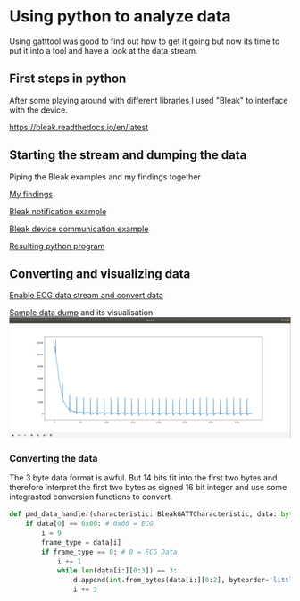 # Using python to analyze data
Using gatttool was good to find out how to get it going but now its time to put it into a tool and have a look at the data stream.

## First steps in python
After some playing around with different libraries I used "Bleak" to interface with the device.

https://bleak.readthedocs.io/en/latest

## Starting the stream and dumping the data
Piping the Bleak examples and my findings together

[My findings](../exploration/gatttool.md)

[Bleak notification example](https://github.com/hbldh/bleak/blob/master/examples/enable_notifications.py)

[Bleak device communication example](https://github.com/hbldh/bleak/blob/master/examples/philips_hue.py)

[Resulting python program](./ecg.py)

## Converting and visualizing data

[Enable ECG data stream and convert data](./ecg2.py)

[Sample data dump](./doc/ecg2_demo.txt) and its visualisation:
![ECG Plot](./doc/ecg2_plot.png)

### Converting the data
The 3 byte data format is awful. But 14 bits fit into the first two bytes and therefore interpret the first two bytes as signed 16 bit integer and use some integrasted conversion functions to convert.
```python
def pmd_data_handler(characteristic: BleakGATTCharacteristic, data: bytearray):
    if data[0] == 0x00: # 0x00 = ECG
        i = 9
        frame_type = data[i]
        if frame_type == 0: # 0 = ECG Data
            i += 1
            while len(data[i:][0:3]) == 3:
                d.append(int.from_bytes(data[i:][0:2], byteorder='little', signed=True))
                i += 3
```
